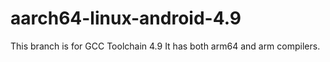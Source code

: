 # aarch64-linux-android-4.9
This branch is for GCC Toolchain 4.9 It has both arm64 and arm compilers.
